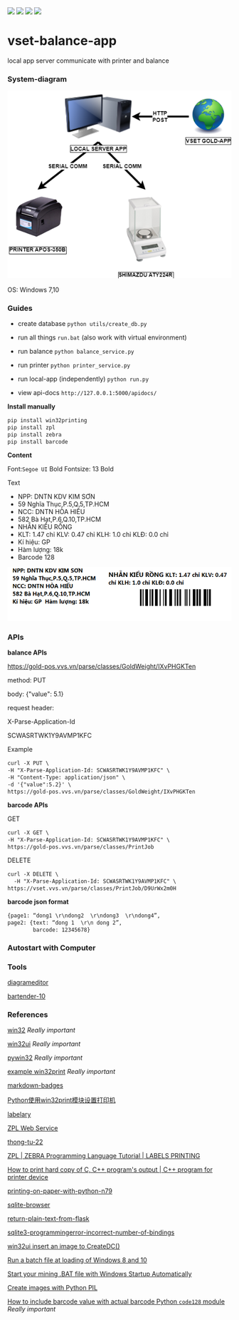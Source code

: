 <div>
<img src="https://img.shields.io/badge/python-3670A0?style=for-the-badge&logo=python&logoColor=ffdd54"/>
<img src="https://img.shields.io/badge/sqlite-%2307405e.svg?style=for-the-badge&logo=sqlite&logoColor=white"/>
<img src="https://img.shields.io/badge/flask-%23000.svg?style=for-the-badge&logo=flask&logoColor=white"/>
<img src="https://img.shields.io/badge/-Swagger-%23Clojure?style=for-the-badge&logo=swagger&logoColor=white"/>
</div>

# vset-balance-app
local app server  communicate with printer and balance

### System-diagram

![sys](/docs/SYS.png)

OS: Windows 7,10

### Guides

- create database `python utils/create_db.py`

- run all things `run.bat` (also work with virtual environment)

- run balance `python balance_service.py`

- run printer `python printer_service.py`

- run local-app (independently) `python run.py`

- view api-docs `http://127.0.0.1:5000/apidocs/`

**Install manually**

	pip install win32printing
	pip install zpl
	pip install zebra
	pip install barcode

**Content**

Font:`Segoe UI` Bold Fontsize: 13 Bold 

Text
- NPP: DNTN KDV KIM SƠN
- 59 Nghĩa Thục,P.5,Q.5,TP.HCM
- NCC: DNTN HÒA HIẾU
- 582 Bà Hạt,P.6,Q.10,TP.HCM
- NHẪN KIỂU RỒNG
- KLT: 1.47 chỉ KLV: 0.47 chỉ KLH: 1.0 chỉ KLĐ: 0.0 chỉ
- Kí hiệu: GP
- Hàm lượng: 18k
- Barcode 128

![example](./docs/template2.png)
<!-- 
![example](./docs/real.jpg) -->

### APIs

**balance APIs**

https://gold-pos.vvs.vn/parse/classes/GoldWeight/IXvPHGKTen

method: PUT

body: {"value": 5.1}

request header:

X-Parse-Application-Id

SCWASRTWK1Y9AVMP1KFC

Example

	curl -X PUT \
	-H "X-Parse-Application-Id: SCWASRTWK1Y9AVMP1KFC" \
	-H "Content-Type: application/json" \
	-d '{"value":5.2}' \
	https://gold-pos.vvs.vn/parse/classes/GoldWeight/IXvPHGKTen

**barcode APIs**

GET

	curl -X GET \
	-H "X-Parse-Application-Id: SCWASRTWK1Y9AVMP1KFC" \
	https://gold-pos.vvs.vn/parse/classes/PrintJob

DELETE

	curl -X DELETE \
	  -H "X-Parse-Application-Id: SCWASRTWK1Y9AVMP1KFC" \
	https://vset.vvs.vn/parse/classes/PrintJob/D9UrWx2m0H

**barcode json format**

	{page1: “dong1 \r\ndong2  \r\ndong3  \r\ndong4”, 
	page2: {text: “dong 1  \r\n dong 2”,
			barcode: 12345678}

### Autostart with Computer

### Tools
[diagrameditor](https://www.diagrameditor.com/)

[bartender-10](http://azprint.vn/tin-tong-hop/huong-dan-crack-cai-dat-bartender-10-va-ket-noi-file-excel-de-in-ma-vach.html)

### References

[win32](http://timgolden.me.uk/pywin32-docs/win32.html) *Really important*

[win32ui](http://timgolden.me.uk/pywin32-docs/win32ui.html) *Really important*

[pywin32](https://github.com/mhammond/pywin32) *Really important*

[example win32print](http://timgolden.me.uk/python/win32_how_do_i/print.html) *Really important*

[markdown-badges](https://github.com/Ileriayo/markdown-badges)

[Python使用win32print模块设置打印机](https://www.cnblogs.com/lixiufeng1994/articles/13027576.html)

[labelary](http://labelary.com/)

[ZPL Web Service](http://labelary.com/service.html)

[thong-tu-22](https://www.phanmemvang.com.vn/tin-tuc/tu-van/infographic-tem-nhan-nu-trang-voi-thong-tu-22.html)

[ZPL | ZEBRA Programming Language Tutorial | LABELS PRINTING](https://www.youtube.com/watch?v=DBCV2V4LPZ0)

[How to print hard copy of C, C++ program's output | C++ program for printer device](https://www.youtube.com/watch?v=GDxLs0CEdAY)

[printing-on-paper-with-python-n79](https://dev.to/pa4kev/printing-on-paper-with-python-n79)

[sqlite-browser](https://sqlitebrowser.org/dl/)

[return-plain-text-from-flask](https://stackoverflow.com/questions/57296472/how-to-return-plain-text-from-flask-endpoint-needed-by-prometheus)

[sqlite3-programmingerror-incorrect-number-of-bindings](https://stackoverflow.com/questions/16856647/sqlite3-programmingerror-incorrect-number-of-bindings-supplied-the-current-sta)

[win32ui insert an image to CreateDC()](https://stackoverflow.com/questions/73175487/win32ui-insert-an-image-to-createdc)

[Run a batch file at loading of Windows 8 and 10](https://www.computerhope.com/issues/ch000322.htm)

[Start your mining .BAT file with Windows Startup Automatically](https://www.youtube.com/watch?v=Kz2rUbjTd68)

[Create images with Python PIL](https://code-maven.com/create-images-with-python-pil-pillow)

[How to include barcode value with actual barcode Python `code128` module](https://stackoverflow.com/questions/65471637/how-to-include-barcode-value-with-actual-barcode-python-code128-module) *Really important*